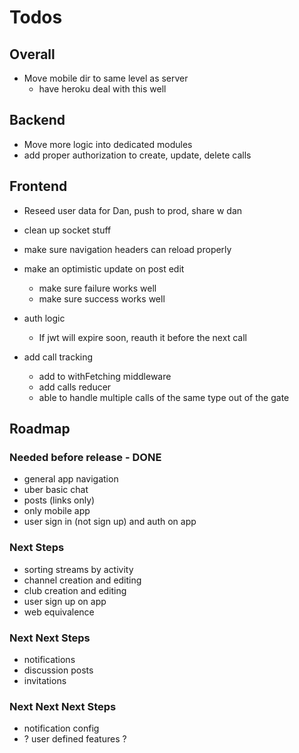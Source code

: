 # Todos

## Overall

- Move mobile dir to same level as server
  - have heroku deal with this well

## Backend

- Move more logic into dedicated modules
- add proper authorization to create, update, delete calls

## Frontend

- Reseed user data for Dan, push to prod, share w dan

- clean up socket stuff

- make sure navigation headers can
  reload properly

- make an optimistic update on post edit
  - make sure failure works well
  - make sure success works well

- auth logic
  - If jwt will expire soon, reauth it before the next call

- add call tracking
  - add to withFetching middleware
  - add calls reducer
  - able to handle multiple calls of the same type
    out of the gate

## Roadmap

### Needed before release - DONE

- general app navigation
- uber basic chat
- posts (links only)
- only mobile app
- user sign in (not sign up) and auth on app

### Next Steps

- sorting streams by activity
- channel creation and editing
- club creation and editing
- user sign up on app
- web equivalence

### Next Next Steps

- notifications
- discussion posts
- invitations

### Next Next Next Steps

- notification config
- ? user defined features ?
